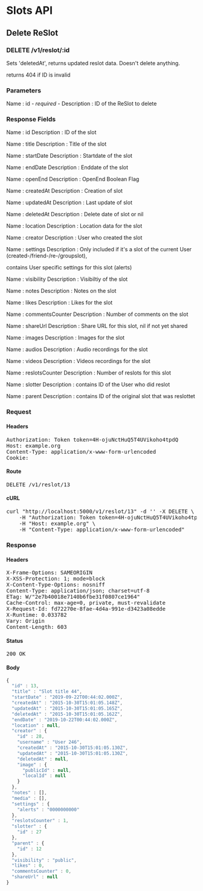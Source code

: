 # Slots API

## Delete ReSlot

### DELETE /v1/reslot/:id

Sets &#39;deletedAt&#39;, returns updated reslot data. Doesn&#39;t delete anything.

returns 404 if ID is invalid

### Parameters

Name : id *- required -*
Description : ID of the ReSlot to delete


### Response Fields

Name : id
Description : ID of the slot

Name : title
Description : Title of the slot

Name : startDate
Description : Startdate of the slot

Name : endDate
Description : Enddate of the slot

Name : openEnd
Description : OpenEnd Boolean Flag

Name : createdAt
Description : Creation of slot

Name : updatedAt
Description : Last update of slot

Name : deletedAt
Description : Delete date of slot or nil

Name : location
Description : Location data for the slot

Name : creator
Description : User who created the slot

Name : settings
Description : Only included if it&#39;s a slot of the current User (created-/friend-/re-/groupslot),

contains User specific settings for this slot (alerts)

Name : visibility
Description : Visibiltiy of the slot

Name : notes
Description : Notes on the slot

Name : likes
Description : Likes for the slot

Name : commentsCounter
Description : Number of comments on the slot

Name : shareUrl
Description : Share URL for this slot, nil if not yet shared

Name : images
Description : Images for the slot

Name : audios
Description : Audio recordings for the slot

Name : videos
Description : Videos recordings for the slot

Name : reslotsCounter
Description : Number of reslots for this slot

Name : slotter
Description : contains ID of the User who did reslot

Name : parent
Description : contains ID of the original slot that was reslottet

### Request

#### Headers

<pre>Authorization: Token token=4H-ojuNctHuQ5T4UVikoho4tpdQ
Host: example.org
Content-Type: application/x-www-form-urlencoded
Cookie: </pre>

#### Route

<pre>DELETE /v1/reslot/13</pre>

#### cURL

<pre class="request">curl &quot;http://localhost:5000/v1/reslot/13&quot; -d &#39;&#39; -X DELETE \
	-H &quot;Authorization: Token token=4H-ojuNctHuQ5T4UVikoho4tpdQ&quot; \
	-H &quot;Host: example.org&quot; \
	-H &quot;Content-Type: application/x-www-form-urlencoded&quot;</pre>

### Response

#### Headers

<pre>X-Frame-Options: SAMEORIGIN
X-XSS-Protection: 1; mode=block
X-Content-Type-Options: nosniff
Content-Type: application/json; charset=utf-8
ETag: W/&quot;2e7b40018e7140b6fbe31f0807ce1964&quot;
Cache-Control: max-age=0, private, must-revalidate
X-Request-Id: fd72270e-8fae-4d4a-991e-d3423a08edde
X-Runtime: 0.033782
Vary: Origin
Content-Length: 603</pre>

#### Status

<pre>200 OK</pre>

#### Body

```javascript
{
  "id" : 13,
  "title" : "Slot title 44",
  "startDate" : "2019-09-22T00:44:02.000Z",
  "createdAt" : "2015-10-30T15:01:05.148Z",
  "updatedAt" : "2015-10-30T15:01:05.165Z",
  "deletedAt" : "2015-10-30T15:01:05.162Z",
  "endDate" : "2019-10-22T00:44:02.000Z",
  "location" : null,
  "creator" : {
    "id" : 28,
    "username" : "User 246",
    "createdAt" : "2015-10-30T15:01:05.130Z",
    "updatedAt" : "2015-10-30T15:01:05.130Z",
    "deletedAt" : null,
    "image" : {
      "publicId" : null,
      "localId" : null
    }
  },
  "notes" : [],
  "media" : [],
  "settings" : {
    "alerts" : "0000000000"
  },
  "reslotsCounter" : 1,
  "slotter" : {
    "id" : 27
  },
  "parent" : {
    "id" : 12
  },
  "visibility" : "public",
  "likes" : 0,
  "commentsCounter" : 0,
  "shareUrl" : null
}
```
